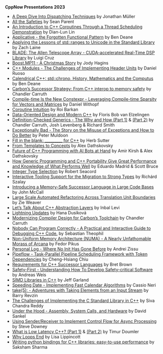 **CppNow Presentations 2023**

- [A Deep Dive Into Dispatching Techniques](https://github.com/boostcon/cppnow_presentations_2023/blob/main/cppnow_slides/A_Deep_dive_into_dispatching_techniques.pdf) by Jonathan Müller
- [All the Safeties](https://github.com/boostcon/cppnow_presentations_2023/blob/main/cppnow_slides/all_the_safeties.pdf) by Sean Parent
- [An Introduction to C++ Coroutines Through a Thread Scheduling Demonstration](https://github.com/boostcon/cppnow_presentations_2023/blob/main/cppnow_slides/An_Introduction_to_Cpp_Coroutines_Through_a_Thread_Scheduling_Demonstration.pdf) by Dian-Lun Lin
- [Applicative - the Forgotten Functional Pattern](https://github.com/boostcon/cppnow_presentations_2023/blob/main/cppnow_slides/Applicative_the_forgotten_functional_pattern.pdf) by Ben Deane
- [Applying the Lessons of std::ranges to Unicode in the Standard Library](https://tzlaine.github.io/unicode_cppnow_2023) by Zach Laine
- [BLADE: The Allen Telescope Array - CUDA-accelerated Real-Time DSP Library](https://github.com/boostcon/cppnow_presentations_2023/blob/main/cppnow_slides/BLADE_the_allen_telescope_array.pdf) by Luigi Cruz
- [Boost.MP11 - A Christmas Story](https://github.com/boostcon/cppnow_presentations_2023/blob/main/cppnow_slides/Boost_mp11.pdf) by Jody Hagins
- [C++ Modules - The Challenges of Implementing Header Units](https://github.com/boostcon/cppnow_presentations_2023/blob/main/cppnow_slides/Cpp_Modules__The_Challenges_of_Implementing_Header_Units.pdf) by Daniel Ruoso
- [Calendrical C++: std::chrono, History, Mathematics and the Computus](https://github.com/boostcon/cppnow_presentations_2023/blob/main/cppnow_slides/Calendrical_Cpp.pdf) by Ben Deane
- [Carbon’s Successor Strategy: From C++ interop to memory safety](https://chandlerc.blog/slides/2023-cppnow-carbon-strategy) by Chandler Carruth
- [Compile-time Is the New Constexpr - Leveraging Compile-time Sparsity for Vectors and Matrices](https://github.com/boostcon/cppnow_presentations_2023/blob/main/cppnow_slides/compile-time-is-the-new-constexpr.pdf) by Daniel Withopf
- [Coroutine Intuition](https://github.com/boostcon/cppnow_presentations_2023/blob/main/cppnow_slides/Coroutine%20Intuition.pdf) by Roi Barkan
- [Data-Oriented Design and Modern C++](https://github.com/boostcon/cppnow_presentations_2023/blob/main/cppnow_slides/Data-Oriented%20Design%20and%20Modern%20C%2B%2B.pdf) by Floris Bob van Elzelingen
- [Definition-Checked Generics - The Why and How (Part 1)](https://chandlerc.blog/slides/2023-cppnow-generics-1/) & [(Part 2)](https://chandlerc.blog/slides/2023-cppnow-generics-2/) by Chandler Carruth, Josh Levenberg & Richard Smith
- [Exceptionally Bad - The Story on the Misuse of Exceptions and How to Do Better](https://github.com/boostcon/cppnow_presentations_2023/blob/main/cppnow_slides/Exceptionally_bad_cppnow2023.pdf) by Peter Muldoon
- [Fill in the blank: _________ for C++](https://github.com/boostcon/cppnow_presentations_2023/blob/main/cppnow_slides/Fill_in_the_blank_for_Cpp.pdf) by Herb Sutter
- [From Templates to Concepts](https://github.com/boostcon/cppnow_presentations_2023/blob/main/cppnow_slides/From_Templates_to_Concepts.pdf) by Alex Dathskovsky
- [Future of C++ Programming with AI Bots at Hand](https://github.com/boostcon/cppnow_presentations_2023/blob/main/cppnow_slides/future_of_cpp_programming_with_ai_bots.pdf) by Amir Kirsh & Alex Dathskovsky
- [How Generic Programming and C++ Portability Give Great Performance and Knowledge of What Performs Well](https://github.com/boostcon/cppnow_presentations_2023/blob/main/cppnow_slides/How_Generic_Programming_and_Cpp_Portability_Give_Great_Performance_and_Knowledge_of_What_Performs_Well.pdf) by Eduardo Madrid & Scott Bruce
- [Integer Type Selection](https://github.com/boostcon/cppnow_presentations_2023/blob/main/cppnow_slides/Integer_type_selection.pdf) by Robert Seacord
- [Interactive Tooling Support for the Migration to Strong Types](https://github.com/boostcon/cppnow_presentations_2023/blob/main/cppnow_slides/Interactive_Tooling_Support_for_the_Migration_to_Strong_Types.pdf) by Richárd Szalay
- [Introducing a Memory-Safe Successor Language in Large Code Bases](https://github.com/boostcon/cppnow_presentations_2023/blob/main/cppnow_slides/Introducing_a_memory_safe_successor_language_in_large_codebases.pdf) by John McCall
- [Large Scale Automated Refactoring Across Translation Unit Boundaries](https://github.com/boostcon/cppnow_presentations_2023/blob/main/cppnow_slides/Large_Scale_Automated_Refactoring_.odp) by Zie Weaver
- [Let’s Talk About C++ Abstraction Layers](https://github.com/boostcon/cppnow_presentations_2023/blob/main/cppnow_slides/Lets_Talk_About_Cpp_Abstraction_Layers.pdf) by Inbal Levi
- [Lightning Updates](https://talks.cpp.fail/cppnow-2023-lightning-updates/) by Hana Dusíková
- [Modernizing Compiler Design for Carbon’s Toolchain](https://chandlerc.blog/slides/2023-cppnow-compiler) by Chandler Carruth
- [Nobody Can Program Correctly - A Practical and Interactive Guide to Debugging C++ Code.](https://github.com/boostcon/cppnow_presentations_2023/blob/main/cppnow_slides/Nobody_Can_Program_Correctly.pdf) by Sebastian Theophil
- [Non-Uniform Memory Architecture (NUMA) - A Nearly Unfathomable Morass of Arcana](https://github.com/boostcon/cppnow_presentations_2023/blob/main/cppnow_slides/Fedor_Pikus_-_NUMA.pdf) by Fedor Pikus
- [Personal Log - Where No Init Has Gone Before](https://github.com/boostcon/cppnow_presentations_2023/blob/main/cppnow_slides/Personal_Log__Where_No_Init_Has_Gone_Before_1.pptx) by Andrei Zissu
- [Pipeflow - Task-Parallel Pipeline Scheduling Framework with Token Dependencies](https://github.com/boostcon/cppnow_presentations_2023/blob/main/cppnow_slides/Pipeflow_Task-Parallel_Pipeline_Scheduling_Framework.pdf) by Cheng-Hsiang Chiu
- [Requirements for C++ Successor Languages](https://github.com/boostcon/cppnow_presentations_2023/blob/main/cppnow_slides/Requirements_for_Cpp_Successor_Languages.pdf) by Bret Brown
- [Safety-First - Understanding How To Develop Safety-critical Software](Safety-First) by Andreas Weis
- [SIMD Libraries in C++](https://github.com/boostcon/cppnow_presentations_2023/blob/main/cppnow_slides/SIMD_Libraries_in_cpp.pdf) by Jeff Garland
- [Speeding Date - Implementing Fast Calendar Algorithms](https://github.com/boostcon/cppnow_presentations_2023/blob/main/cppnow_slides/Speeding_Date_Implementing_Fast_Calendar_Algorithms.pdf) by Cassio Neri
- [take(5): - Adventures with Taking Elements from an Input Stream](https://github.com/boostcon/cppnow_presentations_2023/blob/main/cppnow_slides/take5_Adventures_with_Taking_Elements_from_an_Input_Stream.pdf) by Barry Revzin
- [The Challenges of Implementing the C Standard Library in C++](https://github.com/boostcon/cppnow_presentations_2023/blob/main/cppnow_slides/The_Challenges_of_Implementing_the_C_Standard_Library_in_Cpp.pdf) by Siva Chandra Reddy
- [Under the Hood - Assembly, System Calls, and Hardware](https://github.com/boostcon/cppnow_presentations_2023/blob/main/cppnow_slides/Under_the_Hood.pdf) by David Sankel
- [Using Sender/Receiver to Implement Control Flow for Async Processing](https://github.com/boostcon/cppnow_presentations_2023/blob/main/cppnow_slides/using_sender_receiver_to_implement_control_flow_for_async_procesing.pdf) by Steve Downey
- [What is Low Latency C++? (Part 1)](https://github.com/boostcon/cppnow_presentations_2023/blob/main/cppnow_slides/What_Is_Low_Latency_Cpp_Part1.pdf) & [(Part 2)](https://github.com/boostcon/cppnow_presentations_2023/blob/main/cppnow_slides/What_Is_Low_Latency_Cpp_Part2.pdf) by Timur Doumler
- [Why Loops End](https://github.com/boostcon/cppnow_presentations_2023/blob/main/cppnow_slides/Why-Loops-End.pdf) by Lisa Lippincott
- [Writing python bindings for C++ libraries: easy-to-use performance](https://github.com/boostcon/cppnow_presentations_2023/blob/main/cppnow_slides/Building-python-wrappers-for-Cpp-Libs.pdf) by Saksham Sharma
